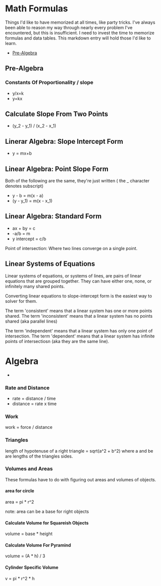 # Math Formulas

Things I'd like to have memorized at all times, like party tricks.  I've always been able to reason my way through nearly every problem I've encountered, but this is insufficient.  I need to invest the time to memorize formulas and data tables.  This markdown entry will hold those I'd like to learn.

* [Pre-Algebra](#Pre-Algebra)

## Pre-Algebra

### Constants Of Proportionality / slope
* y/x=k
* y=kx
  
## Calculate Slope From Two Points
* (y_2 - y_1) / (x_2 - x_1)
  
## Linerar Algebra: Slope Intercept Form
* y = mx+b
  
## Linear Algebra: Point Slope Form
Both of the following are the same, they're just written ( the _ character denotes subscript)
* y - b = m(x - a)
* (y - y_1) = m(x - x_1)
  
## Linear Algebra: Standard Form
* ax + by =  c
* -a/b = m 
* y intercept = c/b

Point of intersection: Where two lines converge on a single point.

## Linear Systems of Equations

Linear systems of equations, or systems of lines, are pairs of linear equations that are grouped together.
They can have either one, none, or infinitely many shared points.

Converting linear equations to slope-intercept form is the easiest way to solver for them.

The term 'consistent' means that a linear system has one or more points shared.
The term 'inconsistent' means that a linear system has no points shared (aka parallel lines)

The term 'independent' means that a linear system has only one point of intersection.
The term 'dependent' means that a linear system has infinite points of intersectiosn (aka they are the same line).


# Algebra 
* 

### Rate and Distance

* rate = distance / time 
* distance = rate x time

### Work

work = force / distance

### Triangles

length of hypotenuse of a right triangle = sqrt(a^2 + b^2) where a and be are lengths of the triangles sides.

### Volumes and Areas

These formulas have to do with figuring out areas and volumes of objects.

#### area for circle
area = pi * r^2

note: area can be a base for right objects

#### Calculate Volume for Squareish Objects

volume = base * height

#### Calculate Volume For Pyramind

volume = (A * h) / 3

#### Cylinder Specific Volume 
 v = pi * r^2 * h


